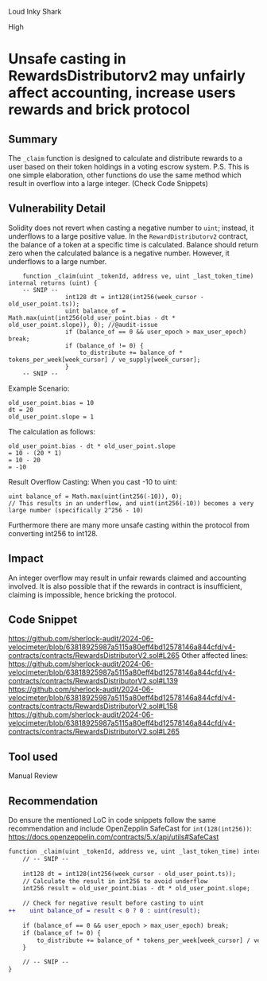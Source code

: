 Loud Inky Shark

High

# Unsafe casting in RewardsDistributorv2 may unfairly affect accounting, increase users rewards and brick protocol

## Summary
The `_claim` function is designed to calculate and distribute rewards to a user based on their token holdings in a voting escrow system. P.S. This is one simple elaboration, other functions do use the same method which result in overflow into a large integer.  (Check Code Snippets)

## Vulnerability Detail
Solidity does not revert when casting a negative number to `uint`; instead, it underflows to a large positive value. In the `RewardDistributorv2` contract, the balance of a token at a specific time is calculated. Balance should return zero when the calculated balance is a negative number. However, it underflows to a large number.

```solidity
    function _claim(uint _tokenId, address ve, uint _last_token_time) internal returns (uint) {
    -- SNIP --
                int128 dt = int128(int256(week_cursor - old_user_point.ts));
                uint balance_of = Math.max(uint(int256(old_user_point.bias - dt * old_user_point.slope)), 0); //@audit-issue
                if (balance_of == 0 && user_epoch > max_user_epoch) break;
                if (balance_of != 0) {
                    to_distribute += balance_of * tokens_per_week[week_cursor] / ve_supply[week_cursor];
                }
    -- SNIP --
```
Example Scenario:
```solidity
old_user_point.bias = 10
dt = 20
old_user_point.slope = 1
```
The calculation as follows:
```solidity
old_user_point.bias - dt * old_user_point.slope
= 10 - (20 * 1)
= 10 - 20
= -10
```
Result Overflow Casting:
When you cast -10 to uint:

```solidity
uint balance_of = Math.max(uint(int256(-10)), 0);
// This results in an underflow, and uint(int256(-10)) becomes a very large number (specifically 2^256 - 10)
```

Furthermore there are many more unsafe casting within the protocol from converting int256 to int128. 

## Impact
An integer overflow may result in unfair rewards claimed and accounting involved. It is also possible that if the rewards in contract is insufficient, claiming is impossible, hence bricking the protocol.
## Code Snippet
https://github.com/sherlock-audit/2024-06-velocimeter/blob/63818925987a5115a80eff4bd12578146a844cfd/v4-contracts/contracts/RewardsDistributorV2.sol#L265
Other affected lines:
https://github.com/sherlock-audit/2024-06-velocimeter/blob/63818925987a5115a80eff4bd12578146a844cfd/v4-contracts/contracts/RewardsDistributorV2.sol#L139
https://github.com/sherlock-audit/2024-06-velocimeter/blob/63818925987a5115a80eff4bd12578146a844cfd/v4-contracts/contracts/RewardsDistributorV2.sol#L158
https://github.com/sherlock-audit/2024-06-velocimeter/blob/63818925987a5115a80eff4bd12578146a844cfd/v4-contracts/contracts/RewardsDistributorV2.sol#L265
## Tool used

Manual Review

## Recommendation
Do ensure the mentioned LoC in code snippets follow the same recommendation and include OpenZepplin SafeCast for `int(128(int256))`: https://docs.openzeppelin.com/contracts/5.x/api/utils#SafeCast
```diff
function _claim(uint _tokenId, address ve, uint _last_token_time) internal returns (uint) {
    // -- SNIP --
    
    int128 dt = int128(int256(week_cursor - old_user_point.ts));
    // Calculate the result in int256 to avoid underflow
    int256 result = old_user_point.bias - dt * old_user_point.slope;
    
    // Check for negative result before casting to uint
++    uint balance_of = result < 0 ? 0 : uint(result);
    
    if (balance_of == 0 && user_epoch > max_user_epoch) break;
    if (balance_of != 0) {
        to_distribute += balance_of * tokens_per_week[week_cursor] / ve_supply[week_cursor];
    }

    // -- SNIP --
}


```
